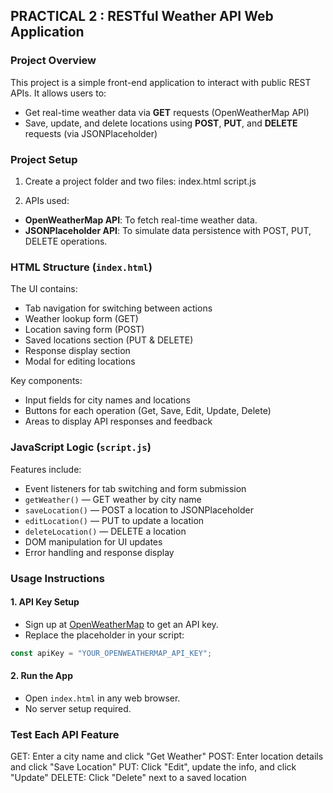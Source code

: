 ## PRACTICAL 2 : RESTful Weather API Web Application

### Project Overview
This project is a simple front-end application to interact with public REST APIs. It allows users to:
- Get real-time weather data via **GET** requests (OpenWeatherMap API)
- Save, update, and delete locations using **POST**, **PUT**, and **DELETE** requests (via JSONPlaceholder)

### Project Setup

1. Create a project folder and two files:
    index.html
    script.js

2. APIs used:
- **OpenWeatherMap API**: To fetch real-time weather data.
- **JSONPlaceholder API**: To simulate data persistence with POST, PUT, DELETE operations.

### HTML Structure (`index.html`)

The UI contains:
- Tab navigation for switching between actions
- Weather lookup form (GET)
- Location saving form (POST)
- Saved locations section (PUT & DELETE)
- Response display section
- Modal for editing locations

Key components:
- Input fields for city names and locations
- Buttons for each operation (Get, Save, Edit, Update, Delete)
- Areas to display API responses and feedback

### JavaScript Logic (`script.js`)

Features include:
- Event listeners for tab switching and form submission
- `getWeather()` — GET weather by city name
- `saveLocation()` — POST a location to JSONPlaceholder
- `editLocation()` — PUT to update a location
- `deleteLocation()` — DELETE a location
- DOM manipulation for UI updates
- Error handling and response display

### Usage Instructions

#### 1. API Key Setup
- Sign up at [OpenWeatherMap](https://openweathermap.org/) to get an API key.
- Replace the placeholder in your script:
```js
const apiKey = "YOUR_OPENWEATHERMAP_API_KEY";
```

#### 2. Run the App
- Open `index.html` in any web browser.
- No server setup required.

### Test Each API Feature

GET: Enter a city name and click "Get Weather"
POST: Enter location details and click "Save Location"
PUT: Click "Edit", update the info, and click "Update"
DELETE: Click "Delete" next to a saved location